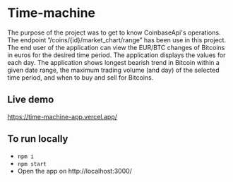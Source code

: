 # Time-machine

The purpose of the project was to get to know CoinbaseApi's operations. The endpoint ”/coins/{id}/market_chart/range” has been use in this project. The end user of the application can view the EUR/BTC changes of Bitcoins in euros for the desired time period. The application displays the values for each day. The application shows longest bearish trend in Bitcoin within a given date range, the maximum trading volume (and day) of the selected time period, and when to buy and sell for Bitcoins.

## Live demo

https://time-machine-app.vercel.app/

## To run locally

- `npm i`
- `npm start`
- Open the app on http://localhost:3000/

